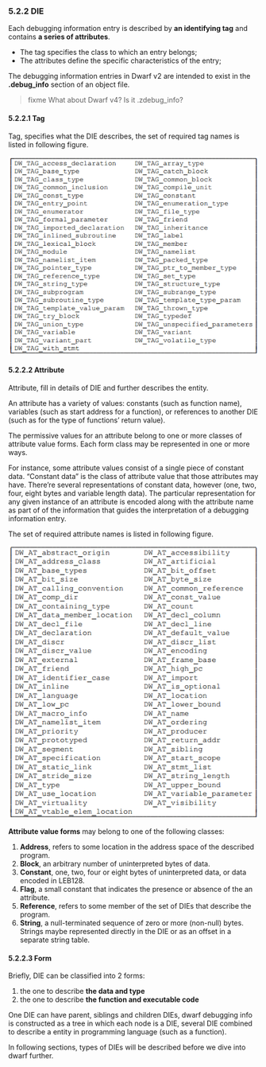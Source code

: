 ### 5.2.2 DIE

Each debugging information entry is described by **an identifying tag** and contains **a series of attributes**. 
- The tag specifies the class to which an entry belongs;
- The attributes define the specific characteristics of the entry;

The debugging information entries in Dwarf v2 are intended to exist in the **.debug_info** section of an object file.

>fixme What about Dwarf v4? Is it .zdebug_info?

#### 5.2.2.1 Tag

Tag, specifies what the DIE describes, the set of required tag names is listed in following figure.

![img](assets/clip_image001.png)

#### 5.2.2.2 Attribute

Attribute, fill in details of DIE and further describes the entity.

An attribute has a variety of values: constants (such as function name), variables (such as start address for a function), or references to another DIE (such as for the type of functions’ return value).

The permissive values for an attribute belong to one or more classes of attribute value forms. Each form class may be represented in one or more ways. 

For instance, some attribute values consist of a single piece of constant data. “Constant data” is the class of attribute value that those attributes may have. There’re several representations of constant data, however (one, two, four, eight bytes and variable length data). The particular representation for any given instance of an attribute is encoded along with the attribute name as part of of the information that guides the interpretation of a debugging information entry.

The set of required attribute names is listed in following figure.

![img](assets/clip_image002.png)

**Attribute value forms** may belong to one of the following classes:

1. **Address**, refers to some location in the address space of the described program.
2. **Block**, an arbitrary number of uninterpreted bytes of data.
3. **Constant**, one, two, four or eight bytes of uninterpreted data, or data encoded in LEB128.
4. **Flag**, a small constant that indicates the presence or absence of the an attribute.
5. **Reference**, refers to some member of the set of DIEs that describe the program.
6. **String**, a null-terminated sequence of zero or more (non-null) bytes. Strings maybe represented directly in the DIE or as an offset in a separate string table.

#### 5.2.2.3 Form

Briefly, DIE can be classified into 2 forms: 

1. the one to describe **the data and type**
2. the one to describe **the function and executable code**

One DIE can have parent, siblings and children DIEs, dwarf debugging info is constructed as a tree in which each node is a DIE, several DIE combined to describe a entity in programming language (such as a function).

In following sections, types of DIEs will be described before we dive into dwarf further.


